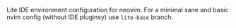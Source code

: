 Lite IDE environment configuration for neovim.
For a minimal sane and basic nvim config (without IDE pluginsy) use `lite-base` branch.
